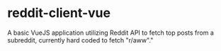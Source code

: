 # reddit-client-vue
A basic VueJS application utilizing Reddit API to fetch top posts from a subreddit, currently hard coded to fetch "r/aww"."
